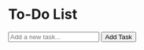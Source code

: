 <!DOCTYPE html>
<html lang="en">
<head>
    <meta charset="UTF-8">
    <meta name="viewport" content="width=device-width, initial-scale=1.0">
    <title>To-Do List</title>
    <link rel="stylesheet" href="styles.css">
</head>
<body>
    <div class="container">
        <h1>To-Do List</h1>
        <form id="todoForm">
            <input type="text" id="todoInput" placeholder="Add a new task..." required>
            <button type="submit">Add Task</button>
        </form>
        <ul id="todoList"></ul>
    </div>
    <script src="script.js"></script>
</body>
</html>

